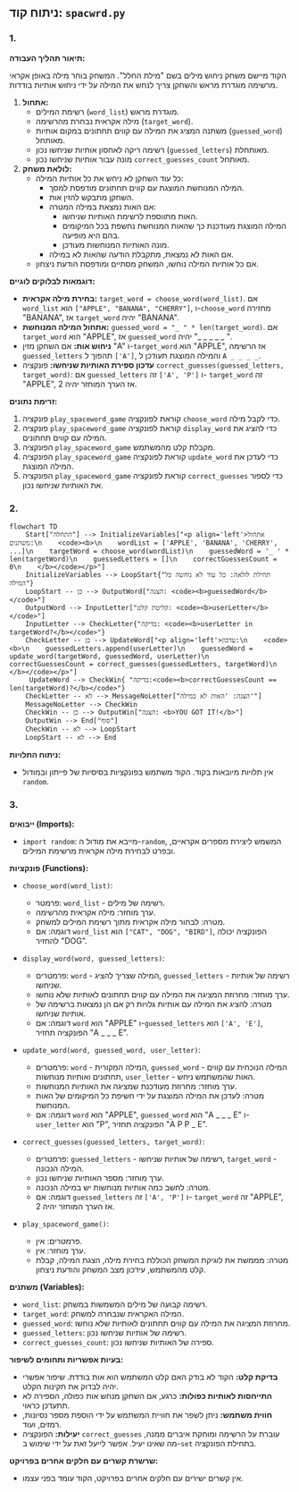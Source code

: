## ניתוח קוד: `spacwrd.py`

### 1. **<algorithm>**

**תיאור תהליך העבודה:**

הקוד מיישם משחק ניחוש מילים בשם "מילת החלל". המשחק בוחר מילה באופן אקראי מרשימה מוגדרת מראש והשחקן צריך לנחש את המילה על ידי ניחוש אותיות בודדות.

1.  **אתחול:**
    *   רשימת המילים (`word_list`) מוגדרת מראש.
    *   מילה אקראית נבחרת מהרשימה (`target_word`).
    *   משתנה המציג את המילה עם קווים תחתונים במקום אותיות (`guessed_word`) מאותחל.
    *   רשימה ריקה לאחסון אותיות שניחשו נכון (`guessed_letters`) מאותחלת.
    *   מונה עבור אותיות שניחשו נכון `correct_guesses_count` מאותחל.
2.  **לולאת משחק:**
    *   כל עוד השחקן לא ניחש את כל אותיות המילה:
        *   המילה המנוחשת המוצגת עם קווים תחתונים מודפסת למסך.
        *   השחקן מתבקש להזין אות.
        *   אם האות נמצאת במילה המטרה:
            *   האות מתווספת לרשימת האותיות שניחשו.
            *   המילה המוצגת מעודכנת כך שהאות המנוחשת נחשפת בכל המיקומים בהם היא מופיעה.
            *   מונה האותיות המנוחשות מעודכן.
        *  אם האות לא נמצאת, מתקבלת הודעה שהאות לא במילה.
    *   אם כל אותיות המילה נוחשו, המשחק מסתיים ומודפסת הודעת ניצחון.

**דוגמאות לבלוקים לוגיים:**

*   **בחירת מילה אקראית:** `target_word = choose_word(word_list)`. אם `word_list` הוא `["APPLE", "BANANA", "CHERRY"]`, ו-`choose_word` מחזירה "BANANA", אז `target_word` יהיה "BANANA".
*   **אתחול המילה המנוחשת:** `guessed_word = "_ " * len(target_word)`. אם `target_word` הוא "APPLE", אז `guessed_word` יהיה "_ _ _ _ _ ".
*   **ניחוש אות:** אם השחקן מזין "A" ו-`target_word` הוא "APPLE", אז הרשימה `guessed_letters` תהפוך ל `['A']`, והמילה המוצגת תעודכן ל `A _ _ _ _`.
*  **עדכון ספירת האותיות שניחשו:** פונקציה `correct_guesses(guessed_letters, target_word)`: אם `guessed_letters` זה `['A', 'P']` ו- `target_word` זה "APPLE", אז הערך המוחזר יהיה 2.

**זרימת נתונים:**

1.  פונקציה `play_spaceword_game` קוראת לפונקציה `choose_word` כדי לקבל מילה.
2.  פונקציה `play_spaceword_game` קוראת לפונקציה `display_word` כדי להציג את המילה עם קווים תחתונים.
3.  הפונקציה `play_spaceword_game` מקבלת קלט מהמשתמש.
4.  הפונקציה `play_spaceword_game` קוראת לפונקציה `update_word` כדי לעדכן את המילה המוצגת.
5.  הפונקציה `play_spaceword_game` קוראת לפונקציה `correct_guesses` כדי לספור את האותיות שניחשו נכון.

### 2.  **<mermaid>**

```mermaid
flowchart TD
    Start["התחלה"] --> InitializeVariables["<p align='left'>אתחול משתנים:\n    <code><b>\n    wordList = ['APPLE', 'BANANA', 'CHERRY', ...]\n    targetWord = choose_word(wordList)\n    guessedWord = '_ ' * len(targetWord)\n    guessedLetters = []\n    correctGuessesCount = 0\n    </b></code></p>"]
    InitializeVariables --> LoopStart{"תחילת לולאה: כל עוד לא נוחשה כל המילה"}
    LoopStart -- כן --> OutputWord["הצגה: <code><b>guessedWord</b></code>"]
    OutputWord --> InputLetter["קליטת קלט: <code><b>userLetter</b></code>"]
    InputLetter --> CheckLetter{"בדיקה: <code><b>userLetter in targetWord?</b></code>"}
    CheckLetter -- כן --> UpdateWord["<p align='left'>עדכון:\n    <code><b>\n    guessedLetters.append(userLetter)\n    guessedWord = update_word(targetWord, guessedWord, userLetter)\n    correctGuessesCount = correct_guesses(guessedLetters, targetWord)\n    </b></code></p>"]
     UpdateWord --> CheckWin{ "בדיקה:<code><b>correctGuessesCount == len(targetWord)?</b></code>"}
    CheckLetter -- לא --> MessageNoLetter["הצגה: 'האות לא במילה'"]
    MessageNoLetter --> CheckWin
    CheckWin -- כן --> OutputWin["הצגה: <b>YOU GOT IT!</b>"]
    OutputWin --> End["סוף"]
    CheckWin -- לא --> LoopStart
    LoopStart -- לא --> End

```

**ניתוח התלויות:**
* אין תלויות מיובאות בקוד. הקוד משתמש בפונקציות בסיסיות של פייתון ובמודול `random`.

### 3. **<explanation>**

**ייבואים (Imports):**

*   `import random`: מייבא את מודול ה-`random`, המשמש ליצירת מספרים אקראיים, ובפרט לבחירת מילה אקראית מרשימת המילים.

**פונקציות (Functions):**

*   `choose_word(word_list)`:
    *   פרמטר: `word_list` - רשימה של מילים.
    *   ערך מוחזר: מילה אקראית מהרשימה.
    *   מטרה: לבחור מילה אקראית מתוך רשימת המילים למשחק.
    *   דוגמה: אם `word_list` הוא `["CAT", "DOG", "BIRD"]`, הפונקציה יכולה להחזיר "DOG".
*   `display_word(word, guessed_letters)`:
    *   פרמטרים: `word` - המילה שצריך להציג, `guessed_letters` - רשימה של אותיות שניחשו.
    *   ערך מוחזר: מחרוזת המציגה את המילה עם קווים תחתונים לאותיות שלא נוחשו.
    *   מטרה: להציג את המילה עם אותיות גלויות רק אם הן נמצאות ברשימה של אותיות שניחשו.
    *   דוגמה: אם `word` הוא "APPLE" ו-`guessed_letters` הוא `['A', 'E']`, הפונקציה תחזיר "A _ _ _ E".
*  `update_word(word, guessed_word, user_letter)`:
    *   פרמטרים: `word` - המילה המקורית, `guessed_word` - המילה הנוכחית עם קווים תחתונים ואותיות מנוחשות, `user_letter` - האות שהמשתמש ניחש.
    *   ערך מוחזר: מחרוזת מעודכנת שמציגה את האותיות המנוחשות.
    *   מטרה: לעדכן את המילה המוצגת על ידי חשיפת כל המיקומים של האות המנוחשת.
    *   דוגמה: אם `word` הוא "APPLE", `guessed_word` הוא "A _ _ _ E" ו-`user_letter` הוא "P", הפונקציה תחזיר "A P P _ E".
*   `correct_guesses(guessed_letters, target_word)`:
    *   פרמטרים: `guessed_letters` - רשימה של אותיות שניחשו, `target_word` - המילה הנכונה.
    *   ערך מוחזר: מספר האותיות שניחשו נכון.
    *   מטרה: לחשב כמה אותיות מנוחשות יש במילה הנכונה.
    *   דוגמה: אם `guessed_letters` זה `['A', 'P']` ו- `target_word` זה "APPLE", אז הערך המוחזר יהיה 2.

*   `play_spaceword_game()`:
    *   פרמטרים: אין.
    *   ערך מוחזר: אין.
    *   מטרה: מממשת את לוגיקת המשחק הכוללת בחירת מילה, הצגת המילה, קבלת קלט מהמשתמש, עידכון מצב המשחק והודעת ניצחון.

**משתנים (Variables):**

*   `word_list`: רשימה קבועה של מילים המשמשות במשחק.
*   `target_word`: המילה האקראית שנבחרה למשחק.
*   `guessed_word`: מחרוזת המציגה את המילה עם קווים תחתונים לאותיות שלא נוחשו.
*   `guessed_letters`: רשימה של אותיות שניחשו נכון.
*   `correct_guesses_count`: ספירה של האותיות שניחשו נכון.

**בעיות אפשריות ותחומים לשיפור:**

*   **בדיקת קלט:** הקוד לא בודק האם קלט המשתמש הוא אות בודדת. שיפור אפשרי יהיה לבדוק את תקינות הקלט.
*   **התייחסות לאותיות כפולות:** כרגע, אם השחקן מנחש אות כפולה, הספירה לא תתעדכן כראוי.
*   **חווית משתמש:** ניתן לשפר את חוויית המשתמש על ידי הוספת מספר נסיונות, רמזים, ועוד.
*   **יעילות:** הפונקציה `correct_guesses` עוברת על הרשימה ומוחקת איברים ממנה, מה שאינו יעיל. אפשר לייעל זאת על ידי שימוש ב-`set` בתחילת הפונקציה.

**שרשרת קשרים עם חלקים אחרים בפרויקט:**
* אין קשרים ישירים עם חלקים אחרים בפרויקט, הקוד עומד בפני עצמו.